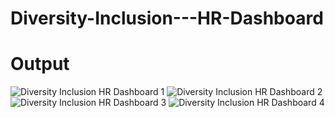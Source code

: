 # Diversity-Inclusion---HR-Dashboard

# Output

![Diversity   Inclusion HR Dashboard 1](https://github.com/user-attachments/assets/902002e8-8938-4f23-a638-aaac7f97febc)
![Diversity   Inclusion HR Dashboard 2](https://github.com/user-attachments/assets/3a78a6a9-5237-4a0a-91f9-8804a0865760)
![Diversity   Inclusion HR Dashboard 3](https://github.com/user-attachments/assets/b206c1c7-7542-4e45-a6a4-d3c3a0dc41f7)
![Diversity   Inclusion HR Dashboard 4](https://github.com/user-attachments/assets/a8bc34a3-e2f5-4c37-9767-72779b1e1b11)
